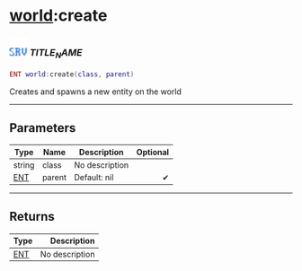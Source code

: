 # [world](../world/README.md):create

### <img src="../../.gitbook/assets/server.png" width="32" height="32" /> $TITLE_NAME$

```lua
ENT world:create(class, parent)
```

Creates and spawns a new entity on the world<br>

-----------------
## Parameters

| Type   | Name | Description | Optional |
| ------ | ---- | ----------- | -------: |
| string | class | No description |  |
| [ENT](../ent/README.md) | parent | Default: nil | ✔ |

-----------------
## Returns

| Type   | Description |
| ------ | ----------: |
| [ENT](../ent/README.md) | No description |
